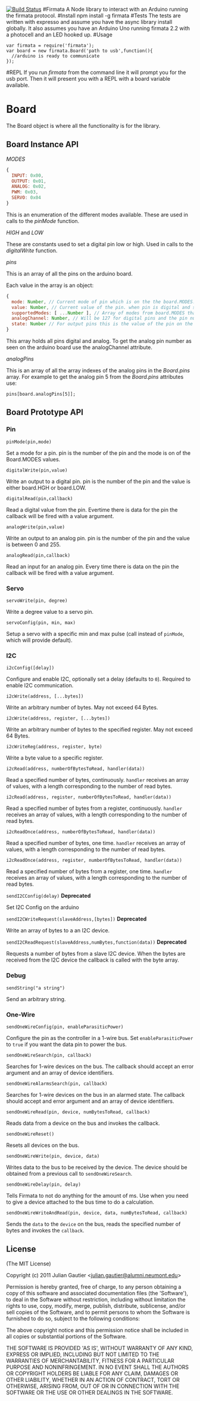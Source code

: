 [![Build Status](https://secure.travis-ci.org/jgautier/firmata.png)](http://travis-ci.org/jgautier/firmata)
#Firmata
A Node library to interact with an Arduino running the firmata protocol.
#Install
    npm install -g firmata
#Tests
The tests are written with expresso and assume you have the async library install globally. It also assumes you have an Arduino Uno running firmata 2.2 with a photocell and an LED hooked up.
#Usage
    
    var firmata = require('firmata');
    var board = new firmata.Board('path to usb',function(){
      //arduino is ready to communicate
    });  
#REPL
If you run *firmata* from the command line it will prompt you for the usb port. Then it will present you with a REPL with a board variable available.
# Board
  The Board object is where all the functionality is for the library.

## Board Instance API
  
  *MODES*

```js    
{
  INPUT: 0x00,
  OUTPUT: 0x01,
  ANALOG: 0x02,
  PWM: 0x03,
  SERVO: 0x04
}
```

This is an enumeration of the different modes available. These are used in calls to the *pinMode* function.

*HIGH* and *LOW*

These are constants used to set a digital pin low or high. Used in calls to the *digitalWrite* function.

*pins*

This is an array of all the pins on the arduino board.

Each value in the array is an object:

```js
{
  mode: Number, // Current mode of pin which is on the the board.MODES.
  value: Number, // Current value of the pin. when pin is digital and set to output it will be Board.HIGH or Board.LOW. If the pin is an analog pin it will be an numeric value between 0 and 1023.
  supportedModes: [ ...Number ], // Array of modes from board.MODES that are supported on this pin.
  analogChannel: Number, // Will be 127 for digital pins and the pin number for analog pins.
  state: Number // For output pins this is the value of the pin on the board, for digital input it's the status of the pullup resistor (1 = pullup enabled, 0 = pullup disabled)
}
```

  This array holds all pins digital and analog. To get the analog pin number as seen on the arduino board use the analogChannel attribute.

  *analogPins*

  This is an array of all the array indexes of the analog pins in the *Board.pins* array. 
  For example to get the analog pin 5 from the *Board.pins* attributes use:

`pins[board.analogPins[5]];`


## Board Prototype API

### Pin

`pinMode(pin,mode)`

  Set a mode for a pin. pin is the number of the pin and the mode is on of the Board.MODES values.

`digitalWrite(pin,value)`

  Write an output to a digital pin. pin is the number of the pin and the value is either board.HGH or board.LOW.

`digitalRead(pin,callback)`

  Read a digital value from the pin. Evertime there is data for the pin the callback will be fired with a value argument. 

`analogWrite(pin,value)`

  Write an output to an analog pin. pin is the number of the pin and the value is between 0 and 255. 

`analogRead(pin,callback)`

  Read an input for an analog pin. Every time there is data on the pin the callback will be fired with a value argument. 

### Servo 

`servoWrite(pin, degree)`

  Write a degree value to a servo pin.

`servoConfig(pin, min, max)`

  Setup a servo with a specific min and max pulse (call instead of `pinMode`, which will provide default).
  
### I2C
  
`i2cConfig([delay])` 

  Configure and enable I2C, optionally set a delay (defaults to `0`). Required to enable I2C communication. 

`i2cWrite(address, [...bytes])` 

  Write an arbitrary number of bytes. May not exceed 64 Bytes.

`i2cWrite(address, register, [...bytes])` 

  Write an arbitrary number of bytes to the specified register. May not exceed 64 Bytes.

`i2cWriteReg(address, register, byte)` 

  Write a byte value to a specific register. 

`i2cRead(address, numberOfBytesToRead, handler(data))` 

  Read a specified number of bytes, continuously. `handler` receives an array of values, with a length corresponding to the number of read bytes. 

`i2cRead(address, register, numberOfBytesToRead, handler(data))` 

  Read a specified number of bytes from a register, continuously. `handler` receives an array of values, with a length corresponding to the number of read bytes. 

`i2cReadOnce(address, numberOfBytesToRead, handler(data))` 

  Read a specified number of bytes, one time. `handler` receives an array of values, with a length corresponding to the number of read bytes. 

`i2cReadOnce(address, register, numberOfBytesToRead, handler(data))` 

  Read a specified number of bytes from a register, one time. `handler` receives an array of values, with a length corresponding to the number of read bytes. 


`sendI2CConfig(delay)` **Deprecated**

  Set I2C Config on the arduino

`sendI2CWriteRequest(slaveAddress,[bytes])` **Deprecated**

  Write an array of bytes to a an I2C device.

`sendI2CReadRequest(slaveAddress,numBytes,function(data))` **Deprecated**

  Requests a number of bytes from a slave I2C device. When the bytes are received from the I2C device the callback is called with the byte array.

### Debug

`sendString("a string")`
    
  Send an arbitrary string.

### One-Wire

`sendOneWireConfig(pin, enableParasiticPower)`
  
  Configure the pin as the controller in a 1-wire bus. Set `enableParasiticPower` to `true` if you want the data pin to power the bus.

`sendOneWireSearch(pin, callback)`
  
  Searches for 1-wire devices on the bus. The callback should accept an error argument and an array of device identifiers.

`sendOneWireAlarmsSearch(pin, callback)`
  
  Searches for 1-wire devices on the bus in an alarmed state. The callback should accept and error argument and an array of device identifiers.

`sendOneWireRead(pin, device, numBytesToRead, callback)`
  
  Reads data from a device on the bus and invokes the callback.

`sendOneWireReset()`

  Resets all devices on the bus.

`sendOneWireWrite(pin, device, data)`
  
  Writes data to the bus to be received by the device. The device should be obtained from a previous call to `sendOneWireSearch`.

`sendOneWireDelay(pin, delay)`
  
  Tells Firmata to not do anything for the amount of ms. Use when you need to give a device attached to the bus time to do a calculation.

`sendOneWireWriteAndRead(pin, device, data, numBytesToRead, callback)`
  
  Sends the `data` to the `device` on the bus, reads the specified number of bytes and invokes the `callback`.

  
## License 

(The MIT License)

Copyright (c) 2011 Julian Gautier &lt;julian.gautier@alumni.neumont.edu&gt;

Permission is hereby granted, free of charge, to any person obtaining
a copy of this software and associated documentation files (the
'Software'), to deal in the Software without restriction, including
without limitation the rights to use, copy, modify, merge, publish,
distribute, sublicense, and/or sell copies of the Software, and to
permit persons to whom the Software is furnished to do so, subject to
the following conditions:

The above copyright notice and this permission notice shall be
included in all copies or substantial portions of the Software.

THE SOFTWARE IS PROVIDED 'AS IS', WITHOUT WARRANTY OF ANY KIND,
EXPRESS OR IMPLIED, INCLUDING BUT NOT LIMITED TO THE WARRANTIES OF
MERCHANTABILITY, FITNESS FOR A PARTICULAR PURPOSE AND NONINFRINGEMENT.
IN NO EVENT SHALL THE AUTHORS OR COPYRIGHT HOLDERS BE LIABLE FOR ANY
CLAIM, DAMAGES OR OTHER LIABILITY, WHETHER IN AN ACTION OF CONTRACT,
TORT OR OTHERWISE, ARISING FROM, OUT OF OR IN CONNECTION WITH THE
SOFTWARE OR THE USE OR OTHER DEALINGS IN THE SOFTWARE.
